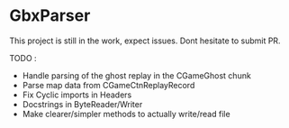 # GbxParser

This project is still in the work, expect issues. Dont hesitate to submit PR.

TODO : 
 - Handle parsing of the ghost replay in the CGameGhost chunk
 - Parse map data from CGameCtnReplayRecord
 - Fix Cyclic imports in Headers
 - Docstrings in ByteReader/Writer
 - Make clearer/simpler methods to actually write/read file 